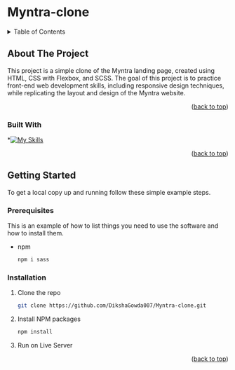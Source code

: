 # Myntra-clone
<!-- TABLE OF CONTENTS -->
<details>
  <summary>Table of Contents</summary>
  <ol>
    <li>
      <a href="#about-the-project">About The Project</a>
      <ul>
        <li><a href="#built-with">Built With</a></li>
      </ul>
    </li>
    <li>
      <a href="#getting-started">Getting Started</a>
      <ul>
        <li><a href="#prerequisites">Prerequisites</a></li>
        <li><a href="#installation">Installation</a></li>
      </ul>
    </li>
  </ol>
</details>

<!-- ABOUT THE PROJECT -->
## About The Project

<!-- [![Product Name Screen Shot][product-screenshot]](https://example.com) -->
This project is a simple clone of the Myntra landing page, created using HTML, CSS with Flexbox, and SCSS. The goal of this project is to practice front-end web development skills, including responsive design techniques, while replicating the layout and design of the Myntra website.


<p align="right">(<a href="#readme-top">back to top</a>)</p>



### Built With

<!-- * [<img src="./icons/HTML.svg" width="48">][HTML]
* [<img src="./icons/CSS.svg" width="48">][CSS (Flexbox)]
* [<img src="./icons/Sass.svg" width="48">][SCSS] -->
*[![My Skills](https://skillicons.dev/icons?i=html,css,sass)](https://skillicons.dev)

<p align="right">(<a href="#readme-top">back to top</a>)</p>

<!-- GETTING STARTED -->
## Getting Started

To get a local copy up and running follow these simple example steps.

### Prerequisites

This is an example of how to list things you need to use the software and how to install them.
* npm
  ```sh
  npm i sass
  ```

### Installation


1. Clone the repo
   ```sh
   git clone https://github.com/DikshaGowda007/Myntra-clone.git
   ```
2. Install NPM packages
   ```sh
   npm install
   ```
3. Run on Live Server

<p align="right">(<a href="#readme-top">back to top</a>)</p>
